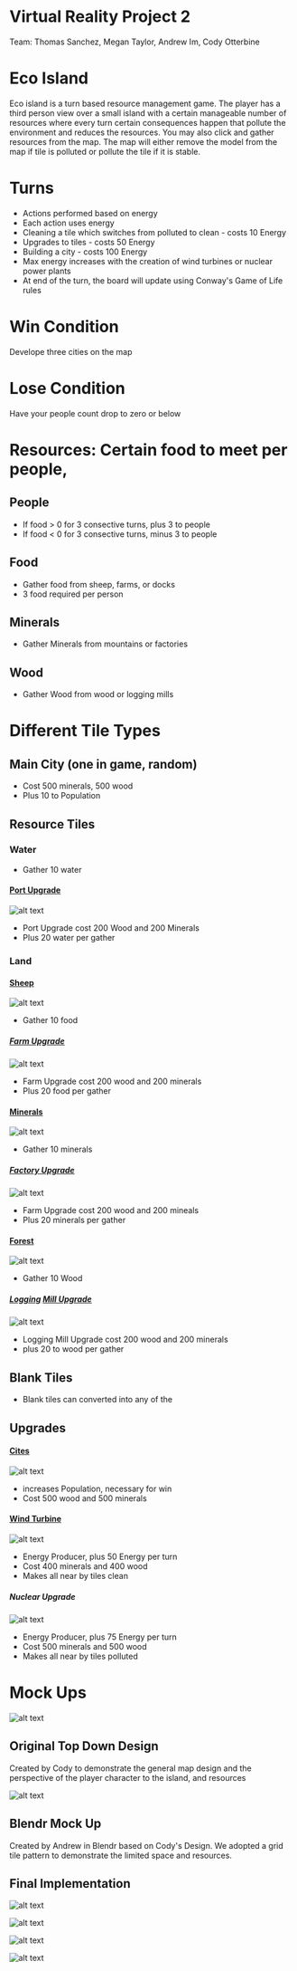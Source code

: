 # Virtual Reality Project 2
Team: Thomas Sanchez, Megan Taylor, Andrew Im, Cody Otterbine

# Eco Island
Eco island is a turn based resource management game. The player has a third person view over a small island with a certain manageable number of resources where every turn certain consequences happen that pollute the environment and reduces the resources. You may also click and gather resources from the map. The map will either remove the model from the map if tile is polluted or pollute the tile if it is  stable.   

# Turns
+ Actions performed based on energy
+ Each action uses energy
+ Cleaning a tile which switches from polluted to clean - costs 10 Energy
+ Upgrades to tiles - costs 50 Energy
+ Building a city - costs 100 Energy
+ Max energy increases with the creation of wind turbines or nuclear power plants
+ At end of the turn, the board will update using Conway's Game of Life rules 

# Win Condition
Develope three cities on the map

# Lose Condition
Have your people count drop to zero or below

# Resources: Certain food to meet per people, 
## People
+ If food > 0 for 3 consective turns, plus 3 to people
+ If food < 0 for 3 consective turns, minus 3 to people

## Food
+ Gather food from sheep, farms, or docks
+ 3 food required per person

## Minerals
+ Gather Minerals from mountains or factories

## Wood
+ Gather Wood from wood or logging mills

# Different Tile Types
## Main City (one in game, random)
* Cost 500 minerals, 500 wood
* Plus 10 to Population

## Resource Tiles

### Water
* Gather 10 water
#### [Port Upgrade](https://poly.google.com/view/bzRjbJ74JCr)
![alt text](Mock%20Ups/Assets%20Picture/City.png)
* Port Upgrade cost 200 Wood and 200 Minerals
* Plus 20 water per gather
### Land

#### [Sheep](https://poly.google.com/view/aWFQcDSaDyo)
![alt text](Mock%20Ups/Assets%20Picture/Sheep.png)
* Gather 10 food
##### [Farm Upgrade](https://poly.google.com/view/dSsUaUlaxHk)
![alt text](Mock%20Ups/Assets%20Picture/Farm.png)
* Farm Upgrade cost 200 wood and 200 minerals
* Plus 20 food per gather

#### [Minerals](https://poly.google.com/view/0Fl55ZzsVzT)
![alt text](Mock%20Ups/Assets%20Picture/Mountain.png)
* Gather 10 minerals 
##### [Factory Upgrade](https://poly.google.com/view/fCiJW5Qdgbf)
![alt text](Mock%20Ups/Assets%20Picture/Factory.png)
* Farm Upgrade cost 200 wood and 200 mineals
* Plus 20 minerals per gather

#### [Forest](https://poly.google.com/view/2_fv3tn3NG_)
![alt text](Mock%20Ups/Assets%20Picture/Forest.png)
* Gather 10 Wood
##### [Logging](https://poly.google.com/view/dTSrDa0oz0a) [Mill Upgrade](https://poly.google.com/view/ctIRaIM3zXu)
![alt text](Mock%20Ups/Assets%20Picture/Log%20Mill.png)
* Logging Mill Upgrade cost 200 wood and 200 minerals
* plus 20 to wood per gather

## Blank Tiles
* Blank tiles can converted into any of the

## Upgrades
#### [Cites](https://poly.google.com/view/6sBXNsb9CFH)
![alt text](Mock%20Ups/Assets%20Picture/City.png)
* increases Population, necessary for win
* Cost 500 wood and 500 minerals
#### [Wind Turbine](https://poly.google.com/view/8Tke6WIyZtg)
![alt text](Mock%20Ups/Assets%20Picture/WindTurbine.png)
* Energy Producer, plus 50 Energy per turn
* Cost 400 minerals and 400 wood
* Makes all near by tiles clean
##### Nuclear Upgrade
![alt text](Mock%20Ups/Assets%20Picture/Nuclear%20Plant.jpg)
* Energy Producer, plus 75 Energy per turn
* Cost 500 minerals and 500 wood
* Makes all near by tiles polluted 

# Mock Ups
![alt text](Mock%20Ups/Cody%20mock%20up.JPG)
## Original Top Down Design
Created by Cody to demonstrate the general map design and the perspective of the player character to the island, and resources

![alt text](Mock%20Ups/Mock%20Up.png)
## Blendr Mock Up
Created by Andrew in Blendr based on Cody's Design. We adopted a grid tile pattern to demonstrate the limited space and resources.

## Final Implementation

![alt text](Mock%20Ups/menu%20vr.JPG)

![alt text](Mock%20Ups/how%20to%20play%20vr.JPG)

![alt text](Mock%20Ups/Game%20View.png)

![alt text](Mock%20Ups/SceneView.png)
